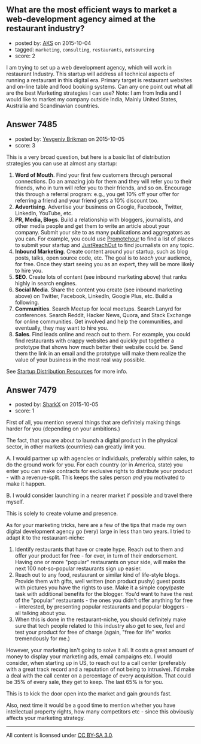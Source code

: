## What are the most efficient ways to market a web-development agency aimed at the restaurant industry?

- posted by: [AKS](https://stackexchange.com/users/1208795/aks) on 2015-10-04
- tagged: `marketing`, `consulting`, `restaurants`, `outsourcing`
- score: 2

I am trying to set up a web development agency, which will work in restaurant Industry. This startup will address all technical aspects of running a restaurant in this digital era. Primary target is restaurant websites and on-line table and food booking systems. Can any one point out what all are the best Marketing strategies I can use?
Note: I am from India and I would like to market my company outside India, Mainly United States, Australia and Scandinavian countries.


## Answer 7485

- posted by: [Yevgeniy Brikman](https://stackexchange.com/users/223985/yevgeniy-brikman) on 2015-10-05
- score: 3

This is a very broad question, but here is a basic list of distribution strategies you can use at almost any startup:

 1. **Word of Mouth**. Find your first few customers through personal connections. Do an amazing job for them and they will refer you to their friends, who in turn will refer you to their friends, and so on. Encourage this through a referral program: e.g., you get 10% off your offer for referring a friend and your friend gets a 10% discount too.
 2. **Advertising**. Advertise your business on Google, Facebook, Twitter, LinkedIn, YouTube, etc.
 3. **PR, Media, Blogs**. Build a relationship with bloggers, journalists, and other media people and get them to write an article about your company. Submit your site to as many publications and aggregators as you can. For example, you could use [Promotehour](http://www.promotehour.com/) to find a list of places to submit your startup and [JustReachOut](https://justreachout.io/) to find journalists on any topic.
 4. **Inbound Marketing**. Create content around your startup, such as blog posts, talks, open source code, etc. The goal is to *teach* your audience, for free. Once they start seeing you as an expert, they will be more likely to hire you.
 5. **SEO**. Create lots of content (see inbound marketing above) that ranks highly in search engines. 
 6. **Social Media**. Share the content you create (see inbound marketing above) on Twitter, Facebook, LinkedIn, Google Plus, etc. Build a following.
 7. **Communities**. Search Meetup for local meetups. Search Lanyrd for conferences. Search Reddit, Hacker News, Quora, and Stack Exchange for online communities. Get involved and help the communities, and eventually, they may want to hire you.
 8. **Sales**. Find leads online and reach out to them. For example, you could find restaurants with crappy websites and quickly put together a prototype that shows how much better their website could be. Send them the link in an email and the prototype will make them realize the value of your business in the most real way possible.

See [Startup Distribution Resources](http://www.hello-startup.net/resources/distribution/) for more info.


## Answer 7479

- posted by: [SharkX](https://stackexchange.com/users/7061730/sharkx) on 2015-10-05
- score: 1

First of all, you mention several things that are definitely making things harder for you (depending on your ambitions.)

The fact, that you are about to launch a digital product in the physical sector, in other markets (countries) can greatly limit you.

A. I would partner up with agencies or individuals, preferably within sales, to do the ground work for you. For each country (or in America, state) you enter you can make contracts for exclusive rights to distribute your product - with a revenue-split. This keeps the sales person *and* you motivated to make it happen.

B. I would consider launching in a nearer market if possible and travel there myself.

This is solely to create volume and presence.

As for your marketing tricks, here are a few of the tips that made my own digital development agency go (very) large in less than two years. I tried to adapt it to the restaurant-niche:

 1. Identify restaurants that have or create hype. Reach out to them and offer your product for free - for ever, in turn of their endorsement. Having one or more "popular" restaurants on your side, will make the next 100 not-so-popular restaurants sign up easier.
 2. Reach out to any food, restaurant or similar kind of life-style blogs. Provide them with gifts, well written (non product pushy) guest posts with pictures you have the rights to use. Make it a simple copy/paste task with additional benefits for the blogger. You'd want to have the rest of the "popular" restaurants - the ones you didn't offer anything for free - interested, by presenting popular restaurants and popular bloggers - all talking about you.
 3. When this is done in the restaurant-niche, you should definitely make sure that tech people related to this industry also get to see, feel and test your product for free of charge (again, "free for life" works tremendously for me.)

However, your marketing isn't going to solve it all. It costs a great amount of money to display your marketing ads, email campaigns etc.
I would consider, when starting up in US, to reach out to a call center (preferably with a great track record and a reputation of not being to intrusive). I'd make a deal with the call center on a percentage of every acquisition. That could be 35% of every sale, they get to keep. The last 65% is for you.

This is to kick the door open into the market and gain grounds fast.

Also, next time it would be a good time to mention whether you have intellectual property rights, how many competitors etc - since this obviously affects your marketing strategy.



---

All content is licensed under [CC BY-SA 3.0](https://creativecommons.org/licenses/by-sa/3.0/).
